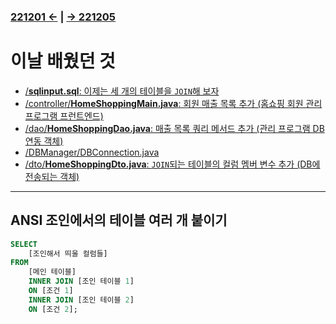﻿### [221201 ←](/221125-221202_JAVA_AND_ORACLE/221201/) | [→ 221205](/221205-_JSP/221205/)

# 이날 배웠던 것

- [/**sqlinput.sql**: 이제는 세 개의 테이블을 `JOIN`해 보자](/221125-221202_JAVA_AND_ORACLE/221202/javastudy/sqlinput.sql)
- [/controller/**HomeShoppingMain.java**: 회원 매출 목록 추가 (홈쇼핑 회원 관리 프로그램 프런트엔드)](/221125-221202_JAVA_AND_ORACLE/221202/javastudy/controller/HomeShoppingMain.java)
- [/dao/**HomeShoppingDao.java**: 매출 목록 쿼리 메서드 추가 (관리 프로그램 DB 연동 객체)](/221125-221202_JAVA_AND_ORACLE/221202/javastudy/dao/HomeShoppingDao.java)
- [/DBManager/DBConnection.java](/221125-221202_JAVA_AND_ORACLE/221202/javastudy/DBManager/DBConnection.java)
- [/dto/**HomeShoppingDto.java**: `JOIN`되는 테이블의 컬럼 멤버 변수 추가 (DB에 전송되는 객체)](/221125-221202_JAVA_AND_ORACLE/221202/javastudy/dto/HomeShoppingDto.java)

---

## ANSI 조인에서의 테이블 여러 개 붙이기

```sql
SELECT
    [조인해서 띄울 컬럼들]
FROM
    [메인 테이블]
    INNER JOIN [조인 테이블 1]
    ON [조건 1]
    INNER JOIN [조인 테이블 2]
    ON [조건 2];
```